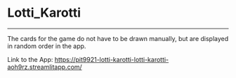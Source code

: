 # Lotti_Karotti

-----
The cards for the game do not have to be drawn manually, but are displayed in random order in the app.

Link to the App: https://pit9921-lotti-karotti-lotti-karotti-aoh9rz.streamlitapp.com/
